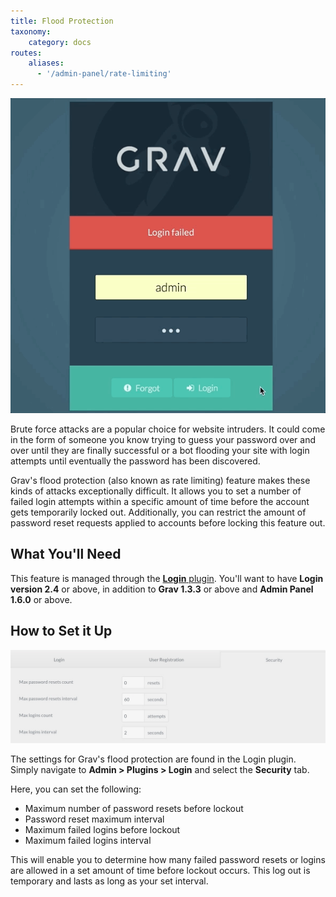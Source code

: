 ```yaml
---
title: Flood Protection
taxonomy:
    category: docs
routes:
    aliases:
      - '/admin-panel/rate-limiting'
---
```


![](login.gif?classes=shadow)

Brute force attacks are a popular choice for website intruders. It could come in the form of someone you know trying to guess your password over and over until they are finally successful or a bot flooding your site with login attempts until eventually the password has been discovered.

Grav's flood protection (also known as rate limiting) feature makes these kinds of attacks exceptionally difficult. It allows you to set a number of failed login attempts within a specific amount of time before the account gets temporarily locked out. Additionally, you can restrict the amount of password reset requests applied to accounts before locking this feature out.

## What You'll Need

This feature is managed through the [**Login** plugin](https://github.com/getgrav/grav-plugin-login). You'll want to have **Login version 2.4** or above, in addition to **Grav 1.3.3** or above and **Admin Panel 1.6.0** or above.

## How to Set it Up

![](2fa_3.jpeg?classes=shadow)

The settings for Grav's flood protection are found in the Login plugin. Simply navigate to **Admin > Plugins > Login** and select the **Security** tab.

Here, you can set the following:

* Maximum number of password resets before lockout
* Password reset maximum interval
* Maximum failed logins before lockout
* Maximum failed logins interval

This will enable you to determine how many failed password resets or logins are allowed in a set amount of time before lockout occurs. This log out is temporary and lasts as long as your set interval.

